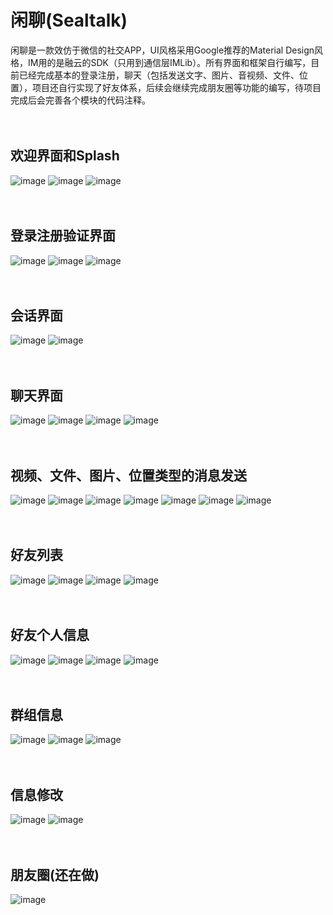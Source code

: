 # 闲聊(Sealtalk)
闲聊是一款效仿于微信的社交APP，UI风格采用Google推荐的Material Design风格，IM用的是融云的SDK（只用到通信层IMLib）。所有界面和框架自行编写，目前已经完成基本的登录注册，聊天（包括发送文字、图片、音视频、文件、位置），项目还自行实现了好友体系，后续会继续完成朋友圈等功能的编写，待项目完成后会完善各个模块的代码注释。
<br><br><br>
## 欢迎界面和Splash<br>
![image](https://github.com/SuperSaltedFish/TempImage/blob/master/splash.jpg)
![image](https://github.com/SuperSaltedFish/TempImage/blob/master/guide_1.jpg)
![image](https://github.com/SuperSaltedFish/TempImage/blob/master/guide_2.jpg)
<br><br><br>
## 登录注册验证界面<br>
![image](https://github.com/SuperSaltedFish/TempImage/blob/master/login.jpg)
![image](https://github.com/SuperSaltedFish/TempImage/blob/master/register.jpg)
![image](https://github.com/SuperSaltedFish/TempImage/blob/master/verify.jpg)
<br><br><br>
## 会话界面<br>
![image](https://github.com/SuperSaltedFish/TempImage/blob/master/conversation.jpg)
![image](https://github.com/SuperSaltedFish/TempImage/blob/master/conversation_3.jpg)
<br><br><br>
## 聊天界面<br>
![image](https://github.com/SuperSaltedFish/TempImage/blob/master/chat_0.jpg)
![image](https://github.com/SuperSaltedFish/TempImage/blob/master/chat_1.jpg)
![image](https://github.com/SuperSaltedFish/TempImage/blob/master/chat_2.jpg)
![image](https://github.com/SuperSaltedFish/TempImage/blob/master/chat_6.jpg)
<br><br><br>
## 视频、文件、图片、位置类型的消息发送<br>
![image](https://github.com/SuperSaltedFish/TempImage/blob/master/selector_video_1.jpg)
![image](https://github.com/SuperSaltedFish/TempImage/blob/master/selector_video_2.jpg)
![image](https://github.com/SuperSaltedFish/TempImage/blob/master/selector_video_3.jpg)
![image](https://github.com/SuperSaltedFish/TempImage/blob/master/selector_file.jpg)
![image](https://github.com/SuperSaltedFish/TempImage/blob/master/selector_image.jpg)
![image](https://github.com/SuperSaltedFish/TempImage/blob/master/location_1.jpg)
![image](https://github.com/SuperSaltedFish/TempImage/blob/master/location_0.jpg)
<br><br><br>
## 好友列表<br>
![image](https://github.com/SuperSaltedFish/TempImage/blob/master/contactList_1.jpg)
![image](https://github.com/SuperSaltedFish/TempImage/blob/master/contactList_3.jpg)
![image](https://github.com/SuperSaltedFish/TempImage/blob/master/contact_3.jpg)
![image](https://github.com/SuperSaltedFish/TempImage/blob/master/contactOperation.jpg)
<br><br><br>
## 好友个人信息<br>
![image](https://github.com/SuperSaltedFish/TempImage/blob/master/contactProfile_0.jpg)
![image](https://github.com/SuperSaltedFish/TempImage/blob/master/contactProfile_1.jpg)
![image](https://github.com/SuperSaltedFish/TempImage/blob/master/contactProfile_2.jpg)
![image](https://github.com/SuperSaltedFish/TempImage/blob/master/contactPfofile_3.jpg)
<br><br><br>
## 群组信息<br>
![image](https://github.com/SuperSaltedFish/TempImage/blob/master/group_1.jpg)
![image](https://github.com/SuperSaltedFish/TempImage/blob/master/group_2.jpg)
![image](https://github.com/SuperSaltedFish/TempImage/blob/master/group_0.jpg)
<br><br><br>
## 信息修改<br>
![image](https://github.com/SuperSaltedFish/TempImage/blob/master/profile.jpg)
![image](https://github.com/SuperSaltedFish/TempImage/blob/master/crop.jpg)
<br><br><br>
## 朋友圈(还在做)<br>
![image](https://github.com/SuperSaltedFish/TempImage/blob/master/moments.jpg)
